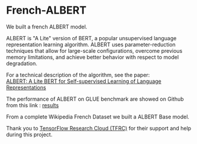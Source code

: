 # French-ALBERT
We built a french ALBERT model.

ALBERT is "A Lite" version of BERT, a popular unsupervised language representation learning algorithm. ALBERT uses parameter-reduction techniques that allow for large-scale configurations, overcome previous memory limitations, and achieve better behavior with respect to model degradation.

For a technical description of the algorithm, see the paper:  
[ALBERT: A Lite BERT for Self-supervised Learning of Language Representations](https://arxiv.org/abs/1909.11942)

The performance of ALBERT on GLUE benchmark are showed on Github from this link : [results](https://github.com/google-research/albert#results) 

From a complete Wikipedia French Dataset we built a ALBERT Base model.


Thank you to [TensorFlow Research Cloud (TFRC)](https://www.tensorflow.org/tfrc) for their support and help during this project.
